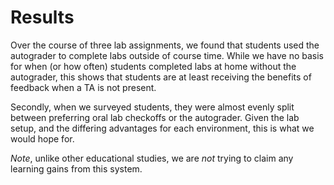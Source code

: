 # Results
Over the course of three lab assignments, we found that students used the autograder to complete labs outside of course time. While we have no basis for when (or how often) students completed labs at home without the autograder, this shows that students are at least receiving the benefits of feedback when a TA is not present.

Secondly, when we surveyed students, they were almost evenly split between preferring oral lab checkoffs or the autograder. Given the lab setup, and the differing advantages for each environment, this is what we would hope for.

*Note*, unlike other educational studies, we are *not* trying to claim any learning gains from this system.

<!--
	Do we need to prove that feedback is beneficial?
-->
